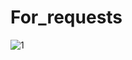 # For_requests

<img src="https://cdn2.scratch.mit.edu/get_image/gallery/5264582_200x130.png" alt="1">
